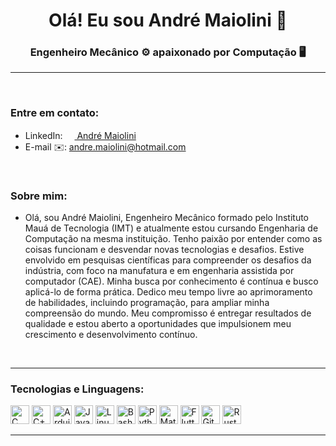 <h1 align="center">Olá! Eu sou André Maiolini 🖖</h1>
<h3 align="center">Engenheiro Mecânico ⚙️ apaixonado por Computação 🖥️</h3>
<hr>
<br>
<h3 align="left">Entre em contato:</h3>
<ul>
  <li>
    LinkedIn: 
    <a href="https://www.linkedin.com/in/andremaiolini" target="_blank"> 
      <img src="https://cdn.jsdelivr.net/gh/devicons/devicon/icons/linkedin/linkedin-original.svg" width="15"/>
      André Maiolini
    </a>
  </li>
  <li>
    E-mail ✉️: <a href="https://linkedin.com/in/https://www.linkedin.com/in/andremaiolini/" target="_blank">
      andre.maiolini@hotmail.com
    </a>
  </li>
</ul>
<br>
<h3 align="left">Sobre mim:</h3>
<ul>
  <li>Olá, sou André Maiolini, Engenheiro Mecânico formado pelo Instituto Mauá de Tecnologia (IMT) e atualmente estou cursando Engenharia de Computação na mesma instituição. Tenho paixão por entender como as coisas funcionam e desvendar novas tecnologias e desafios. Estive envolvido em pesquisas científicas para compreender os desafios da indústria, com foco na manufatura e em engenharia assistida por computador (CAE). Minha busca por conhecimento é contínua e busco aplicá-lo de forma prática. Dedico meu tempo livre ao aprimoramento de habilidades, incluindo programação, para ampliar minha compreensão do mundo. Meu compromisso é entregar resultados de qualidade e estou aberto a oportunidades que impulsionem meu crescimento e desenvolvimento contínuo.</li>
</ul>
<br>
<hr>
<h3 align="left">Tecnologias e Linguagens:</h3>
<p>
    <img src="https://cdn.jsdelivr.net/gh/devicons/devicon/icons/c/c-original.svg" alt="C" width="30"/>
    <img src="https://cdn.jsdelivr.net/gh/devicons/devicon/icons/cplusplus/cplusplus-original.svg" alt="C++" width="30"/>
    <img src="https://cdn.jsdelivr.net/gh/devicons/devicon/icons/arduino/arduino-original-wordmark.svg" alt="Arduino" width="30"/>
    <img src="https://cdn.jsdelivr.net/gh/devicons/devicon/icons/java/java-original.svg" alt="Java" width="30"/>
    <img src="https://cdn.jsdelivr.net/gh/devicons/devicon/icons/linux/linux-original.svg" alt="Linux" width="30"/> 
    <img src="https://cdn.jsdelivr.net/gh/devicons/devicon/icons/bash/bash-original.svg" alt="Bash" width="30"/>
    <img src="https://cdn.jsdelivr.net/gh/devicons/devicon/icons/python/python-original.svg" alt="Python" width="30"/>
    <img src="https://cdn.jsdelivr.net/gh/devicons/devicon/icons/matlab/matlab-original.svg" alt="MatLab" width="30"/>
    <img src="https://cdn.jsdelivr.net/gh/devicons/devicon/icons/flutter/flutter-original.svg" alt="Flutter" width="30"/>
    <img src="https://www.vectorlogo.zone/logos/git-scm/git-scm-icon.svg" alt="Git" width="30" height="30"/>
    <img src="https://rustacean.net/assets/rustacean-flat-happy.png" alt="Rust" height="30"/>
  </p>  
<hr>
